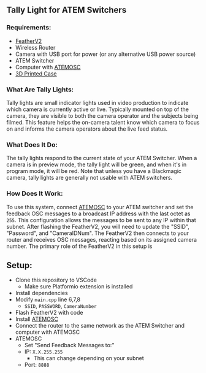 ## Tally Light for ATEM Switchers

### Requirements:
- [FeatherV2](https://www.adafruit.com/product/5400)
- Wireless Router
- Camera with USB port for power (or any alternative USB power source)
- ATEM Switcher
- Computer with [ATEMOSC](https://www.atemosc.com/)
- [3D Printed Case](https://www.thingiverse.com/thing:6387713)

### What Are Tally Lights:
Tally lights are small indicator lights used in video production to indicate which camera is currently active or live. Typically mounted on top of the camera, they are visible to both the camera operator and the subjects being filmed. This feature helps the on-camera talent know which camera to focus on and informs the camera operators about the live feed status.

### What Does It Do:
The tally lights respond to the current state of your ATEM Switcher. When a camera is in preview mode, the tally light will be green, and when it's in program mode, it will be red. Note that unless you have a Blackmagic camera, tally lights are generally not usable with ATEM switchers.

### How Does It Work:
To use this system, connect [ATEMOSC](https://www.atemosc.com/) to your ATEM switcher and set the feedback OSC messages to a broadcast IP address with the last octet as `255`. This configuration allows the messages to be sent to any IP within that subnet. After flashing the FeatherV2, you will need to update the "SSID", "Password", and "CameraIDNum". The FeatherV2 then connects to your router and receives OSC messages, reacting based on its assigned camera number. The primary role of the FeatherV2 in this setup is

## Setup:
- Clone this repository to VSCode
  - Make sure Platformio extension is installed
- Install dependencies
- Modify `main.cpp` line 6,7,8
  - `SSID`, `PASSWORD`, `CameraNumber`
- Flash FeatherV2 with code
- Install [ATEMOSC](https://www.atemosc.com/)
- Connect the router to the same network as the ATEM Switcher and computer with ATEMOSC
- ATEMOSC
    - Set "Send Feedback Messages to:"
    - IP: `X.X.255.255`
       - This can change depending on your subnet
    - Port: `8888`
